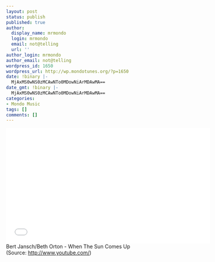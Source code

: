 ```yaml
---
layout: post
status: publish
published: true
author:
  display_name: mrmondo
  login: mrmondo
  email: not@telling
  url: ''
author_login: mrmondo
author_email: not@telling
wordpress_id: 1650
wordpress_url: http://wp.mondotunes.org/?p=1650
date: !binary |-
  MjAxMS0wNS0zMCAwNTo0MDowNiArMDAwMA==
date_gmt: !binary |-
  MjAxMS0wNS0zMCAwNTo0MDowNiArMDAwMA==
categories:
- Mondo Music
tags: []
comments: []
---
```

<iframe width="560" height="315" src="//www.youtube.com/embed/A0HWUow2Gj0" frameborder="0"> </iframe>
Bert Jansch/Beth Orton - When The Sun Comes Up
<div class="attribution">(<span>Source:</span> <a href="http://www.youtube.com/">http://www.youtube.com/</a>)</div>
